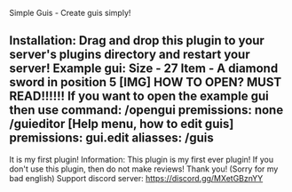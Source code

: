 
Simple Guis - Create guis simply!

Installation: Drag and drop this plugin to your server's plugins directory and restart your server!
Example gui:
Size - 27
Item - A diamond sword in position 5
[IMG]
HOW TO OPEN? MUST READ!!!!!!
If you want to open the example gui then use command:
/opengui
premissions: none
/guieditor [Help menu, how to edit guis]
premissions: gui.edit
aliasses: /guis
---------------------------------------------------
It is my first plugin!
             Information:
This plugin is my first ever plugin! If you don't use this plugin, then do not make reviews! Thank you! (Sorry for my bad english)
Support discord server:  https://discord.gg/MXetGBznYY
